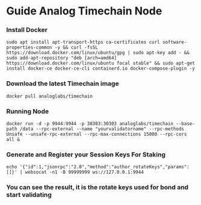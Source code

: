 # Guide Analog Timechain Node

### Install Docker
```
sudo apt install apt-transport-https ca-certificates curl software-properties-common -y && curl -fsSL https://download.docker.com/linux/ubuntu/gpg | sudo apt-key add - && sudo add-apt-repository "deb [arch=amd64] https://download.docker.com/linux/ubuntu focal stable" && sudo apt-get install docker-ce docker-ce-cli containerd.io docker-compose-plugin -y
```

### Download the latest Timechain image
```
docker pull analoglabs/timechain
```

### Running Node
```
docker run -d -p 9944:9944 -p 30303:30303 analoglabs/timechain --base-path /data --rpc-external --name "yourvalidatorname" --rpc-methods Unsafe --unsafe-rpc-external --rpc-max-connections 15000 --rpc-cors all &
```

### Generate and Register your Session Keys For Staking
```
echo '{"id":1,"jsonrpc":"2.0","method":"author_rotateKeys","params":[]}' | websocat -n1 -B 99999999 ws://127.0.0.1:9944
```

### You can see the result, it is the rotate keys used for bond and start validating
